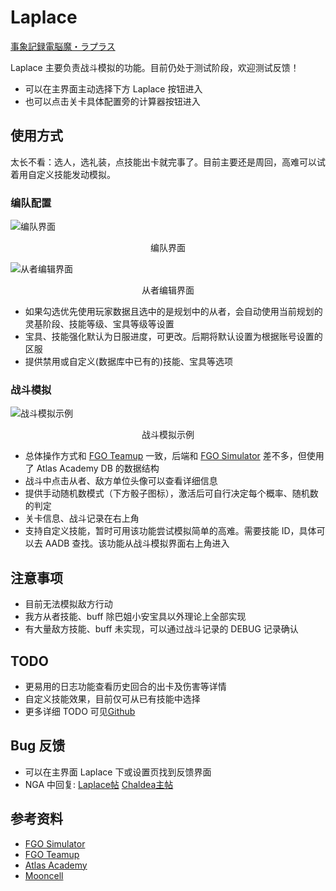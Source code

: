 # Laplace

<a href="#">事象記録電脳魔・ラプラス</a>

Laplace 主要负责战斗模拟的功能。目前仍处于测试阶段，欢迎测试反馈！

- 可以在主界面主动选择下方 Laplace 按钮进入
- 也可以点击关卡具体配置旁的计算器按钮进入

## 使用方式

太长不看：选人，选礼装，点技能出卡就完事了。目前主要还是周回，高难可以试着用自定义技能发动模拟。

### 编队配置

![编队界面](https://data-cn.chaldea.center/image/simulation_preview.jpg)

<figcaption style="text-align:center">编队界面</figcaption>

![从者编辑界面](https://data-cn.chaldea.center/image/svt_options.jpg)

<figcaption style="text-align:center">从者编辑界面</figcaption>

- 如果勾选优先使用玩家数据且选中的是规划中的从者，会自动使用当前规划的灵基阶段、技能等级、宝具等级等设置
- 宝具、技能强化默认为日服进度，可更改。后期将默认设置为根据账号设置的区服
- 提供禁用或自定义(数据库中已有的)技能、宝具等选项

### 战斗模拟

![战斗模拟示例](https://data-cn.chaldea.center/image/battle_simulation.jpg)

<figcaption style="text-align:center">战斗模拟示例</figcaption>

- 总体操作方式和 [FGO Teamup](https://www.fgo-teamup.com) 一致，后端和 [FGO Simulator](https://github.com/SharpnelXu/FGOSimulator) 差不多，但使用了 Atlas Academy DB 的数据结构
- 战斗中点击从者、敌方单位头像可以查看详细信息
- 提供手动随机数模式（下方骰子图标），激活后可自行决定每个概率、随机数的判定
- 关卡信息、战斗记录在右上角
- 支持自定义技能，暂时可用该功能尝试模拟简单的高难。需要技能 ID，具体可以去 AADB 查找。该功能从战斗模拟界面右上角进入

## 注意事项

- 目前无法模拟敌方行动
- 我方从者技能、buff 除巴姐小安宝具以外理论上全部实现
- 有大量敌方技能、buff 未实现，可以通过战斗记录的 DEBUG 记录确认

## TODO

- 更易用的日志功能查看历史回合的出卡及伤害等详情
- 自定义技能效果，目前仅可从已有技能中选择
- 更多详细 TODO 可见[Github](https://github.com/chaldea-center/chaldea/blob/main/TODO.md)

## Bug 反馈

- 可以在主界面 Laplace 下或设置页找到反馈界面
- NGA 中回复: [Laplace帖](https://nga.178.com/read.php?tid=35805016) [Chaldea主帖](https://nga.178.com/read.php?tid=24926789)

## 参考资料

- [FGO Simulator](https://github.com/SharpnelXu/FGOSimulator)
- [FGO Teamup](https://www.fgo-teamup.com)
- [Atlas Academy](https://apps.atlasacademy.io/fgo-docs/)
- [Mooncell](https://fgo.wiki)
